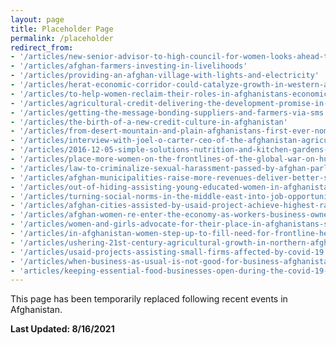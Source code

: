 ```yaml
---
layout: page
title: Placeholder Page
permalink: /placeholder
redirect_from: 
- '/articles/new-senior-advisor-to-high-council-for-women-looks-ahead-to-the-afghan-peace-process'
- '/articles/afghan-farmers-investing-in-livelihoods'
- '/articles/providing-an-afghan-village-with-lights-and-electricity'
- '/articles/herat-economic-corridor-could-catalyze-growth-in-western-afghanistan'
- '/articles/to-help-women-reclaim-their-roles-in-afghanistans-economic-growth'
- '/articles/agricultural-credit-delivering-the-development-promise-in-afghanistan'
- '/articles/getting-the-message-bonding-suppliers-and-farmers-via-sms'
- '/articles/the-birth-of-a-new-credit-culture-in-afghanistan'
- '/articles/from-desert-mountain-and-plain-afghanistans-first-ever-nomad-gathering'
- '/articles/interview-with-joel-o-carter-ceo-of-the-afghanistan-agricultural-development-fund'
- '/articles/2016-12-05-simple-solutions-nutrition-and-kitchen-gardens-in-afghanistan'
- '/articles/place-more-women-on-the-frontlines-of-the-global-war-on-hunger'
- '/articles/law-to-criminalize-sexual-harassment-passed-by-afghan-parliament-awaits-presidents-approval'
- '/articles/afghan-municipalities-raise-more-revenues-deliver-better-services-enhance-stability'
- '/articles/out-of-hiding-assisting-young-educated-women-in-afghanistan-to-finally-enter-the-workforce'
- '/articles/turning-social-norms-in-the-middle-east-into-job-opportunities-for-women'
- '/articles/afghan-cities-assisted-by-usaid-project-achieve-highest-ratings-in-citizen-survey'
- '/articles/afghan-women-re-enter-the-economy-as-workers-business-owners'
- '/articles/women-and-girls-advocate-for-their-place-in-afghanistans-social-and-political-mainstream'
- '/articles/in-afghanistan-women-step-up-to-fill-need-for-frontline-healthcare-workers'
- '/articles/ushering-21st-century-agricultural-growth-in-northern-afghanistan'
- '/articles/usaid-projects-assisting-small-firms-affected-by-covid-19'
- '/articles/when-business-as-usual-is-not-good-for-business-afghanistan-pakistan-trade-in-the-covid-19-era'
- 'articles/keeping-essential-food-businesses-open-during-the-covid-19-crisis-in-afghanistan'
---
```


This page has been temporarily replaced following recent events in Afghanistan. 

**Last Updated: 8/16/2021**
